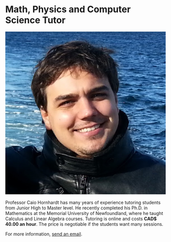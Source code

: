# Math, Physics and Computer Science Tutor

<p align="center">
  <img src="./face.jpg" />
</p>

Professor Caio Hornhardt has many years of experience tutoring students from Junior High to Master level. He recently completed his Ph.D. in Mathematics at the Memorial University of Newfoundland, where he taught Calculus and Linear Algebra courses. Tutoring is online and costs **CAD$ 40.00 an hour**. The price is negotiable if the students want many sessions.

For more information, [send an email](mailto:caiodnh@protonmail.com).
